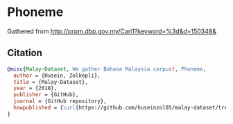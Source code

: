 # Phoneme

Gathered from http://prpm.dbp.gov.my/Cari1?keyword=%3d&d=150348&

## Citation

```bibtex
@misc{Malay-Dataset, We gather Bahasa Malaysia corpus!, Phoneme,
  author = {Husein, Zolkepli},
  title = {Malay-Dataset},
  year = {2018},
  publisher = {GitHub},
  journal = {GitHub repository},
  howpublished = {\url{https://github.com/huseinzol05/malay-dataset/tree/master/phoneme}}
}
```